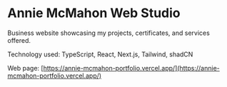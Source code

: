 # Annie McMahon Web Studio
Business website showcasing my projects, certificates, and services offered. 

Technology used: TypeScript, React, Next.js, Tailwind, shadCN

Web page: [https://annie-mcmahon-portfolio.vercel.app/](https://annie-mcmahon-portfolio.vercel.app/)